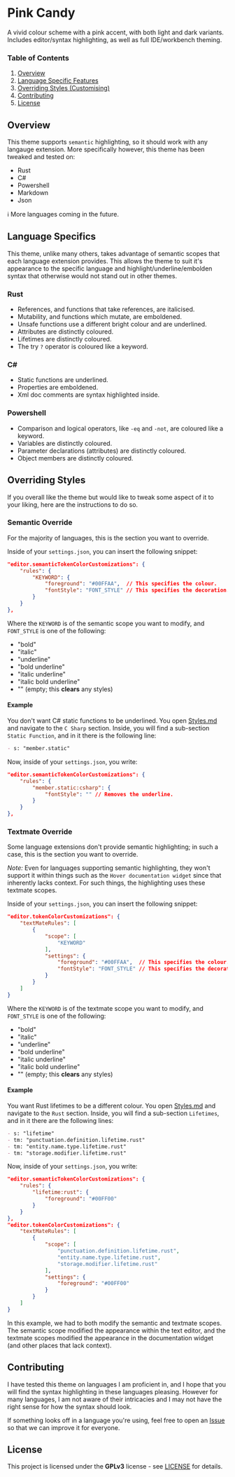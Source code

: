 # Pink Candy
A vivid colour scheme with a pink accent, with both light and dark variants. Includes editor/syntax highlighting, as well as full IDE/workbench theming.

### Table of Contents
1. [Overview](#overview)
2. [Language Specific Features](#language-specifics)
3. [Overriding Styles (Customising)](#overriding-styles)
4. [Contributing](#contributing)
5. [License](#license)

## Overview
This theme supports `semantic` highlighting, so it should work with any langauge extension. More specifically however, this theme has been tweaked and tested on:
- Rust
- C#
- Powershell
- Markdown
- Json

ℹ More languages coming in the future.

## Language Specifics
This theme, unlike many others, takes advantage of semantic scopes that each language extension provides. This allows the theme to suit it's appearance to the specific language and highlight/underline/embolden syntax that otherwise would not stand out in other themes.

### Rust
- References, and functions that take references, are italicised.
- Mutability, and functions which mutate, are emboldened.
- Unsafe functions use a different bright colour and are underlined.
- Attributes are distinctly coloured.
- Lifetimes are distinctly coloured.
- The try `?` operator is coloured like a keyword.

### C#
- Static functions are underlined.
- Properties are emboldened.
- Xml doc comments are syntax highlighted inside.

### Powershell
- Comparison and logical operators, like `-eq` and `-not`, are coloured like a keyword.
- Variables are distinctly coloured.
- Parameter declarations (attributes) are distinctly coloured.
- Object members are distinctly coloured.

## Overriding Styles
If you overall like the theme but would like to tweak some aspect of it to your liking, here are the instructions to do so.

### Semantic Override
For the majority of languages, this is the section you want to override.

Inside of your `settings.json`, you can insert the following snippet:
```json
"editor.semanticTokenColorCustomizations": {
    "rules": {
        "KEYWORD": {
            "foreground": "#00FFAA",  // This specifies the colour.
            "fontStyle": "FONT_STYLE" // This specifies the decoration.
        }
    }
},
```
Where the `KEYWORD` is of the semantic scope you want to modify, and `FONT_STYLE` is one of the following:
- "bold"
- "italic"
- "underline"
- "bold underline"
- "italic underline"
- "italic bold underline"
- "" (empty; this **clears** any styles)

#### Example
You don't want C# static functions to be underlined. You open [Styles.md](./Styles.md) and navigate to the `C Sharp` section. Inside, you will find a sub-section `Static Function`, and in it there is the following line:
```md
- s: "member.static"
```
Now, inside of your `settings.json`, you write:
```json
"editor.semanticTokenColorCustomizations": {
    "rules": {
        "member.static:csharp": {
            "fontStyle": "" // Removes the underline.
        }
    }
},
```

### Textmate Override
Some language extensions don't provide semantic highlighting; in such a case, this is the section you want to override.

*Note:* Even for languages supporting semantic highlighting, they won't support it within things such as the `Hover documentation widget` since that inherently lacks context. For such things, the highlighting uses these textmate scopes.

Inside of your `settings.json`, you can insert the following snippet:
```json
"editor.tokenColorCustomizations": {
    "textMateRules": [
        {
            "scope": [
                "KEYWORD"
            ],
            "settings": {
                "foreground": "#00FFAA",  // This specifies the colour.
                "fontStyle": "FONT_STYLE" // This specifies the decoration.
            }
        }
    ]
}
```
Where the `KEYWORD` is of the textmate scope you want to modify, and `FONT_STYLE` is one of the following:
- "bold"
- "italic"
- "underline"
- "bold underline"
- "italic underline"
- "italic bold underline"
- "" (empty; this **clears** any styles)

#### Example
You want Rust lifetimes to be a different colour. You open [Styles.md](./Styles.md) and navigate to the `Rust` section. Inside, you will find a sub-section `Lifetimes`, and in it there are the following lines:
```md
- s: "lifetime"
- tm: "punctuation.definition.lifetime.rust"
- tm: "entity.name.type.lifetime.rust"
- tm: "storage.modifier.lifetime.rust"
```
Now, inside of your `settings.json`, you write:
```json
"editor.semanticTokenColorCustomizations": {
    "rules": {
        "lifetime:rust": {
            "foreground": "#00FF00"
        }
    }
},
"editor.tokenColorCustomizations": {
    "textMateRules": [
        {
            "scope": [
                "punctuation.definition.lifetime.rust",
                "entity.name.type.lifetime.rust",
                "storage.modifier.lifetime.rust"
            ],
            "settings": {
                "foreground": "#00FF00"
            }
        }
    ]
}
```
In this example, we had to both modify the semantic and textmate scopes. The semantic scope modified the appearance within the text editor, and the textmate scopes modified the appearance in the documentation widget (and other places that lack context).

## Contributing
I have tested this theme on languages I am proficient in, and I hope that you will find the syntax highlighting in these languages pleasing. However for many languages, I am not aware of their intricacies and I may not have the right sense for how the syntax should look.

If something looks off in a language you're using, feel free to open an [Issue](https://github.com/KubaP/vscode-colour-theme/issues) so that we can improve it for everyone.

## License
This project is licensed under the **GPLv3** license - see [LICENSE](./LICENSE) for details.